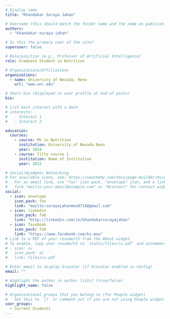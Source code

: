 ```yaml
---
# Display name
title: "Khandakar Suraya Jahan"

# Username (this should match the folder name and the name on publications)
authors:
  - "khandakar-suraya-jahan"

# Is this the primary user of the site?
superuser: false

# Role/position (e.g., Professor of Artificial Intelligence)
role: Graduate Student in Nutrition

# Organizations/Affiliations
organizations:
  - name: University of Nevada, Reno
    url: "www.unr.edu"

# Short bio (displayed in user profile at end of posts)
bio:

# List each interest with a dash
# interests:
#   - Interest 1
#   - Interest 2

education:
  courses:
    - course: MS in Nutrition
      institution: University of Nevada Reno
      year: 2024
    - course: Title course 1
      institution: Name of Institution
      year: 2012

# Social/Academic Networking
# For available icons, see: https://wowchemy.com/docs/page-builder/#icons
#   For an email link, use "fas" icon pack, "envelope" icon, and a link in the
#   form "mailto:your-email@example.com" or "#contact" for contact widget.
social:
  - icon: envelope
    icon_pack: fas
    link: "mailto:surayajahanmou0714@gmail.com"
  - icon: linkedin
    icon_pack: fab
    link: "http://linkedin.com/in/khandakarsurayajahan"
  - icon: facebook
    icon_pack: fab
    link: "https://www.facebook.com/ks.mou"
# Link to a PDF of your resume/CV from the About widget.
# To enable, copy your resume/CV to `static/files/cv.pdf` and uncomment the lines below.
# - icon: cv
#   icon_pack: ai
#   link: files/cv.pdf

# Enter email to display Gravatar (if Gravatar enabled in Config)
email: ""

# Highlight the author in author lists? (true/false)
highlight_name: false

# Organizational groups that you belong to (for People widget)
#   Set this to `[]` or comment out if you are not using People widget.
user_groups:
  - Current Students
---
```

